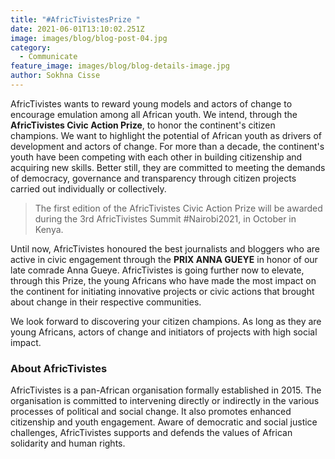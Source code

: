 ```yaml
---
title: "#AfricTivistesPrize "
date: 2021-06-01T13:10:02.251Z
image: images/blog/blog-post-04.jpg
category:
  - Communicate
feature_image: images/blog/blog-details-image.jpg
author: Sokhna Cisse
---
```

AfricTivistes wants to reward young models and actors of change to encourage emulation among all African youth. We intend, through the **AfricTivistes Civic Action Prize**, to honor the continent's citizen champions. We want to highlight the potential of African youth as drivers of development and actors of change. For more than a decade, the continent's youth have been competing with each other in building citizenship and acquiring new skills. Better still, they are committed to meeting the demands of democracy, governance and transparency through citizen projects carried out individually or collectively.

> The first edition of the AfricTivistes Civic Action Prize will be awarded during the 3rd AfricTivistes Summit #Nairobi2021, in October in Kenya.

Until now, AfricTivistes honoured the best journalists and bloggers who are active in civic engagement through the **PRIX ANNA GUEYE** in honor of our late comrade Anna Gueye. AfricTivistes is going further now to elevate, through this Prize, the young Africans who have made the most impact on the continent for initiating innovative projects or civic actions that brought about change in their respective communities.

We look forward to discovering your citizen champions. As long as they are young Africans, actors of change and initiators of projects with high social impact.

### About AfricTivistes

AfricTivistes is a pan-African organisation formally established in 2015. The organisation is committed to intervening directly or indirectly in the various processes of political and social change. It  also promotes enhanced citizenship and youth engagement. Aware of democratic and social justice challenges, AfricTivistes supports and defends the values of African solidarity and human rights.